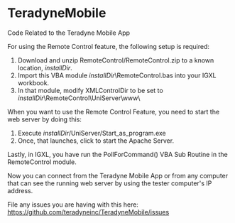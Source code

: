 # TeradyneMobile
Code Related to the Teradyne Mobile App

For using the Remote Control feature, the following setup is required:

1. Download and unzip RemoteControl/RemoteControl.zip to a known location, *installDir*.
2. Import this VBA module *installDir*\RemoteControl.bas into your IGXL workbook.
3. In that module, modify XMLControlDir to be set to *installDir*\RemoteControl\UniServer\www\

When you want to use the Remote Control Feature, you need to start the web server by doing this:

1. Execute *installDir*/UniServer/Start_as_program.exe
2. Once, that launches, click to start the Apache Server.

Lastly, in IGXL, you have run the PollForCommand() VBA Sub Routine in the RemoteControl module.

Now you can connect from the Teradyne Mobile App or from any computer that can see the running web server by using the tester computer's IP address.

File any issues you are having with this here: https://github.com/teradyneinc/TeradyneMobile/issues
